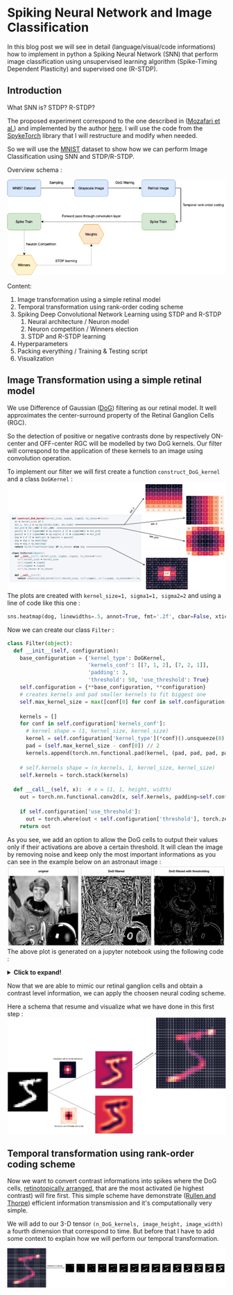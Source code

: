 # Spiking Neural Network and Image Classification
In this blog post we will see in detail (language/visual/code informations)
how to implement in python a Spiking Neural Network (SNN) that perform image classification using unsupervised learning algorithm
(Spike-Timing Dependent Plasticity) and supervised one (R-STDP).

## Introduction
What SNN is? STDP? R-STDP?

The proposed experiment correspond to the one described in ([Mozafari et al.](https://ieeexplore.ieee.org/document/8356226/)) and implemented by the author [here](https://github.com/miladmozafari/SpykeTorch/blob/master/MozafariShallow.py).
I will use the code from the [SpykeTorch](https://cnrl.ut.ac.ir/SpykeTorch/doc/index.html) library that I will restructure and modify when needed.

So we will use the [MNIST](http://yann.lecun.com/exdb/mnist/) dataset to show how we can perform Image Classification using SNN and STDP/R-STDP.

Overview schema : 

![overview](images/snn_overview_schema.png)

Content:

1. Image transformation using a simple retinal model
2. Temporal transformation using rank-order coding scheme
3. Spiking Deep Convolutional Network Learning using STDP and R-STDP
    1. Neural architecture / Neuron model
    2. Neuron competition / Winners election
    3. STDP and R-STDP learning
4. Hyperparameters
5. Packing everything / Training & Testing script
6. Visualization

## Image Transformation using a simple retinal model
We use Difference of Gaussian ([DoG](https://en.wikipedia.org/wiki/Difference_of_Gaussians)) filtering as our retinal model. It well approximates the center-surround property of the Retinal Ganglion Cells (RGC).

So the detection of positive or negative contrasts done by respectively ON-center and OFF-center RGC will be modelled by two DoG kernels. Our filter will correspond to the application of these kernels to an image using convolution operation.

To implement our filter we will first create a function ```construct_DoG_kernel``` and a class ```DoGKernel``` :
![dog_code_visual](images/dog_code_visual.png)
The plots are created with ```kernel_size=1, sigma1=1, sigma2=2``` and using a line of code like this one :
```python
sns.heatmap(dog, linewidths=.5, annot=True, fmt='.2f', cbar=False, xticklabels=False, yticklabels=False)
```
Now we can create our class ```Filter``` : 
```python
class Filter(object):
  def __init__(self, configuration):
    base_configuration = {'kernel_type': DoGKernel,
                          'kernels_conf': [[7, 1, 2], [7, 2, 1]],
                          'padding': 3,
                          'threshold': 50, 'use_threshold': True}
    self.configuration = {**base_configuration, **configuration}
    # creates kernels and pad smaller kernels to fit biggest one
    self.max_kernel_size = max([conf[0] for conf in self.configuration['kernels_conf']])
    
    kernels = []
    for conf in self.configuration['kernels_conf']:
      # kernel shape = (1, kernel_size, kernel_size)
      kernel = self.configuration['kernel_type'](*conf)().unsqueeze(0)
      pad = (self.max_kernel_size - conf[0]) // 2
      kernels.append(torch.nn.functional.pad(kernel, (pad, pad, pad, pad)))
    
    # self.kernels shape = (n_kernels, 1, kernel_size, kernel_size) 
    self.kernels = torch.stack(kernels)
  
  def __call__(self, x):  # x = (1, 1, height, width)
    out = torch.nn.functional.conv2d(x, self.kernels, padding=self.configuration['padding'])
    
    if self.configuration['use_threshold']:
      out = torch.where(out < self.configuration['threshold'], torch.zeros(1), out)
    return out
```
As you see, we add an option to allow the DoG cells to output their values only if their activations are above a certain threshold. It will clean the image by removing noise and keep only the most important informations as you can see in the example below on an astronaut image : 
![astronaut](images/astronaut_dog_filtering_w_or_wo_threshold.png)
The above plot is generated on a jupyter notebook using the following code : 

<details>
<summary><strong>Click to expand!</strong></summary>
<p>

```python
%matplotlib inline
import torch
import ipyplot
import torchvision.transforms as transforms

from PIL import Image
from skimage import data

img_arr = data.astronaut()
gray_img_arr = transforms.functional.rgb_to_grayscale(torch.from_numpy(img_arr).permute(2, 0, 1))
gray_img = Image.fromarray(gray_img_arr.squeeze(0).numpy().astype(np.uint8), mode='L')

# Filter is the class implemented above
filters = Filter({'kernels_conf': [[7, 1, 2]], 'padding': 3, 'use_threshold': False})
filters_threshold = Filter({'kernels_conf': [[7, 1, 2]], 'padding': 3})

gray_img_filtered = filters(gray_img_arr.float().unsqueeze(0))
gray_img_filtered_threshold = filters_threshold(gray_img_arr.float().unsqueeze(0))

img_filtered = Image.fromarray(gray_img_filtered.squeeze(0).squeeze(0).numpy().astype(np.uint8), mode='L')
img_filtered_threshold = Image.fromarray(gray_img_filtered_threshold.squeeze(0).squeeze(0).numpy().astype(np.uint8), mode='L')
ipyplot.plot_images([gray_img, img_filtered, img_filtered_threshold], ['original', 'DoG filtered', 'DoG filtered with thresholding'], max_images=3, img_width=300)
```

</p>
</details>

Now that we are able to mimic our retinal ganglion cells and obtain a contrast level information, we can apply the choosen neural coding scheme.

Here a schema that resume and visualize what we have done in this first step : 
![step1_schema](images/img_transfo_using_DoG.png)

## Temporal transformation using rank-order coding scheme
Now we want to convert contrast informations into spikes where the DoG cells, [retinotopically arranged](https://medical-dictionary.thefreedictionary.com/retinotopic+map), that are the most activated (ie highest contrast) will fire first. This simple scheme have demonstrate ([Rullen and Thorpe](https://www.researchgate.net/publication/11952248_Rate_Coding_Versus_Temporal_Order_Coding_What_the_Retinal_Ganglion_Cells_Tell_the_Visual_Cortex)) efficient information transmission and it's computationally very simple.

We will add to our 3-D tensor ```(n_DoG_kernels, image_height, image_width)``` a fourth dimension that correspond to time.
But before that I have to add some context to explain how we will perform our temporal transformation.

![intensity_to_latency](images/intensity_to_latency2.png)